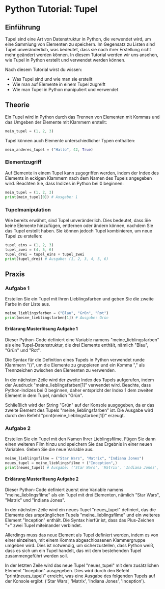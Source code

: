 

# Python Tutorial: Tupel

## Einführung

Tupel sind eine Art von Datenstruktur in Python, die verwendet wird, um eine Sammlung von Elementen zu speichern. Im Gegensatz zu Listen sind Tupel unveränderlich, was bedeutet, dass sie nach ihrer Erstellung nicht mehr geändert werden können. In diesem Tutorial werden wir uns ansehen, wie Tupel in Python erstellt und verwendet werden können.

Nach diesem Tutorial wirst du wissen:
- Was Tupel sind und wie man sie erstellt
- Wie man auf Elemente in einem Tupel zugreift
- Wie man Tupel in Python manipuliert und verwendet

## Theorie

Ein Tupel wird in Python durch das Trennen von Elementen mit Kommas und das Umgeben der Elemente mit Klammern erstellt:

```python
mein_tupel = (1, 2, 3)
```

Tupel können auch Elemente unterschiedlicher Typen enthalten:

```python
mein_anderes_tupel = ("Hallo", 42, True)
```

### Elementzugriff

Auf Elemente in einem Tupel kann zugegriffen werden, indem der Index des Elements in eckigen Klammern nach dem Namen des Tupels angegeben wird. Beachten Sie, dass Indizes in Python bei 0 beginnen:

```python
mein_tupel = (1, 2, 3)
print(mein_tupel[0]) # Ausgabe: 1
```

### Tupelmanipulation

Wie bereits erwähnt, sind Tupel unveränderlich. Dies bedeutet, dass Sie keine Elemente hinzufügen, entfernen oder ändern können, nachdem Sie das Tupel erstellt haben. Sie können jedoch Tupel kombinieren, um neue Tupel zu erstellen:

```python
tupel_eins = (1, 2, 3)
tupel_zwei = (4, 5, 6)
tupel_drei = tupel_eins + tupel_zwei
print(tupel_drei) # Ausgabe: (1, 2, 3, 4, 5, 6)
```

## Praxis

### Aufgabe 1

Erstellen Sie ein Tupel mit Ihren Lieblingsfarben und geben Sie die zweite Farbe in der Liste aus.

```python
meine_lieblingsfarben = ("Blau", "Grün", "Rot")
print(meine_lieblingsfarben[1]) # Ausgabe: Grün
```
#### Erklärung Musterlösung Aufgabe 1

Dieser Python-Code definiert eine Variable namens "meine_lieblingsfarben" als eine Tupel-Datenstruktur, die drei Elemente enthält, nämlich "Blau", "Grün" und "Rot".

Die Syntax für die Definition eines Tupels in Python verwendet runde Klammern "()", um die Elemente zu gruppieren und ein Komma "," als Trennzeichen zwischen den Elementen zu verwenden.

In der nächsten Zeile wird der zweite Index des Tupels aufgerufen, indem der Ausdruck "meine_lieblingsfarben[1]" verwendet wird. Beachte, dass Python-Indizes bei 0 beginnen, daher entspricht der Index 1 dem zweiten Element in dem Tupel, nämlich "Grün".

Schließlich wird der String "Grün" auf der Konsole ausgegeben, da er das zweite Element des Tupels "meine_lieblingsfarben" ist. Die Ausgabe wird durch den Befehl "print(meine_lieblingsfarben[1])" erzeugt.

### Aufgabe 2

Erstellen Sie ein Tupel mit den Namen Ihrer Lieblingsfilme. Fügen Sie dann einen weiteren Film hinzu und speichern Sie das Ergebnis in einer neuen Variablen. Geben Sie die neue Variable aus.

```python
meine_lieblingsfilme = ("Star Wars", "Matrix", "Indiana Jones")
neues_tupel = meine_lieblingsfilme + ("Inception",)
print(neues_tupel) # Ausgabe: ('Star Wars', 'Matrix', 'Indiana Jones', 'Inception')
```
#### Erklärung Musterlösung Aufgabe 2

Dieser Python-Code definiert zuerst eine Variable namens "meine_lieblingsfilme" als ein Tupel mit drei Elementen, nämlich "Star Wars", "Matrix" und "Indiana Jones". 

In der nächsten Zeile wird ein neues Tupel "neues_tupel" definiert, das die Elemente des ursprünglichen Tupels "meine_lieblingsfilme" und ein weiteres Element "Inception" enthält. Die Syntax hierfür ist, dass das Plus-Zeichen "+" zwei Tupel miteinander verbindet.

Allerdings muss das neue Element als Tupel definiert werden, indem es von einer einzelnen, mit einem Komma abgeschlossenen Klammergruppe umgeben wird. Dies ist notwendig, um sicherzustellen, dass Python weiß, dass es sich um ein Tupel handelt, das mit dem bestehenden Tupel zusammengeführt werden soll.

In der letzten Zeile wird das neue Tupel "neues_tupel" mit dem zusätzlichen Element "Inception" ausgegeben. Dies wird durch den Befehl "print(neues_tupel)" erreicht, was eine Ausgabe des folgenden Tupels auf der Konsole ergibt: ('Star Wars', 'Matrix', 'Indiana Jones', 'Inception').